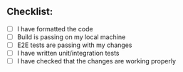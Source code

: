 <!--- Provide a general summary of your changes in the Title above -->

<!--- Add the prefix JIRA Number to the Title -->


## Checklist:
- [ ] I have formatted the code
- [ ] Build is passing on my local machine
- [ ] E2E tests are passing with my changes
- [ ] I have written unit/integration tests
- [ ] I have checked that the changes are working properly

